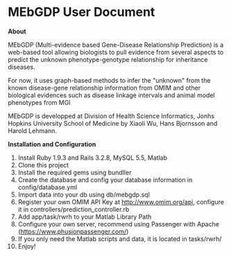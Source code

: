 # MEbGDP User Document


**About**

MEbGDP (Multi-evidence based Gene-Disease Relationship Prediction) 
is a web-based tool allowing biologists to pull evidence from several 
aspects to predict the unknown phenotype-genotype relationship for inheritance diseases. 

For now, it uses graph-based methods to infer the "unknown" from the known disease-gene 
relationship information from OMIM and other biological evidences such as disease linkage 
intervals and animal model phenotypes from MGI

MEbGDP is developped at Division of Health Science Informatics, 
Jonhs Hopkins University School of Medicine by Xiaoli Wu, Hans Bjornsson and Harold Lehmann.


**Installation and Configuration**

1. Install Ruby 1.9.3 and Rails 3.2.8, MySQL 5.5, Matlab
2. Clone this project
3. Install the required gems using bundller
4. Create the database and config your database information in config/database.yml
5. Import data into your db using db/mebgdp.sql
6. Register your own OMIM API Key at http://www.omim.org/api, configure it in controllers/prediction_controller.rb
7. Add app/task/rwrh to your Matlab Library Path
8. Configure your own server, recommend using Passenger with Apache (https://www.phusionpassenger.com/)
9. If you only need the Matlab scripts and data, it is located in tasks/rwrh/
10. Enjoy!